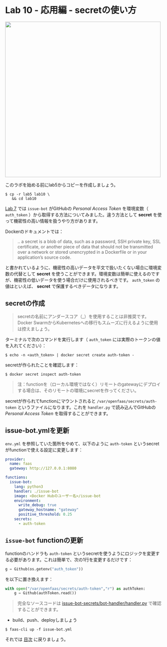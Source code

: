 # Lab 10 - 応用編 - secretの使い方

<img src="https://github.com/openfaas/media/raw/master/OpenFaaS_Magnet_3_1_png.png" width="500px"></img>

このラボを始める前にlab5からコピーを作成しましょう。

```
$ cp -r lab5 lab10 \
   && cd lab10
```

[Lab 7](./lab7) では `issue-bot` がGitHubの *Personal Access Token* を環境変数（ `auth_token` ）から取得する方法についてみました。違う方法として **secret** を使って機密性の高い情報を扱うやり方があります。

Dockerのドキュメントでは：

> .. a secret is a blob of data, such as a password, SSH private key, SSL certificate, or another piece of data that should not be transmitted over a network or stored unencrypted in a Dockerfile or in your application’s source code.

と書かれているように、機密性の高いデータを平文で扱いたくない場合に環境変数の代替として **secret** を使うことができます。環境変数は簡単に使えるのですが、機密性の低いデータを使う場合だけに使用されるべきです。 `auth_token` の値はといえば、 **secret** で保護するべきデータになります。

## secretの作成

> secretの名前にアンダースコア（_）を使用することは非推奨です。Docker SwarmからKubernetesへの移行もスムーズに行えるように使用は控えましょう。

ターミナルで次のコマンドを実行します（ `auth_token` には実際のトークンの値を入れてください）：

```
$ echo -n <auth_token> | docker secret create auth-token -
```

secretが作られたことを確認します：

```
$ docker secret inspect auth-token
```

> 注：functionを（ローカル環境ではなく）リモートのgatewayにデプロイする場合は、そのリモートの環境にsecretを作ってください。

secretが作られてfunctionにマウントされると `/var/openfaas/secrets/auth-token` というファイルになります。これを `handler.py` で読み込んでGitHubの *Personal Access Token* を取得することができます。

## issue-bot.ymlを更新

`env.yml` を参照していた箇所をやめて、以下のように `auth-token` というsecretがfunctionで使える設定に変更します：

```yml
provider:
  name: faas
  gateway: http://127.0.0.1:8080

functions:
  issue-bot:
    lang: python3
    handler: ./issue-bot
    image: <Docker Hubのユーザー名>/issue-bot
    environment:
      write_debug: true
      gateway_hostname: "gateway"
      positive_threshold: 0.25
    secrets:
      - auth-token

```

## `issue-bot` functionの更新

functionのハンドラも `auth-token` というsecretを使うようにロジックを変更する必要があります。これは簡単で、次の1行を変更するだけです：

```python
g = Github(os.getenv("auth_token"))
```
を以下に置き換えます：
```python
with open("/var/openfaas/secrets/auth-token","r") as authToken:  
    g = Github(authToken.read())
```

> 完全なソースコードは [issue-bot-secrets/bot-handler/handler.py](../../issue-bot-secrets/bot-handler/handler.py) で確認することができます。

* build、push、deployしましょう

```
$ faas-cli up -f issue-bot.yml
```

それでは [目次](./README.md) に戻りましょう。